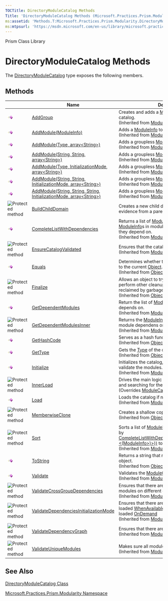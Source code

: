 ```yaml
---
TOCTitle: DirectoryModuleCatalog Methods
Title: 'DirectoryModuleCatalog Methods (Microsoft.Practices.Prism.Modularity)'
ms:assetid: 'Methods.T:Microsoft.Practices.Prism.Modularity.DirectoryModuleCatalog'
ms:mtpsurl: 'https://msdn.microsoft.com/en-us/library/microsoft.practices.prism.modularity.directorymodulecatalog_methods(v=pandp.50)'
---
```


Prism Class Library

DirectoryModuleCatalog Methods
==============================

The [DirectoryModuleCatalog](https://msdn.microsoft.com/library/microsoft.practices.prism.modularity.directorymodulecatalog) type exposes the following members.

Methods
-------

<span id="methodTableToggle"></span>
<table>

<thead>
<tr class="header">
<th> </th>
<th>Name</th>
<th>Description</th>
</tr>
</thead>
<tbody>
<tr class="odd">
<td><img src="images/public-method.gif" title="Public method" /></td>
<td><a href="https://msdn.microsoft.com/library/microsoft.practices.prism.modularity.modulecatalog.addgroup(microsoft.practices.prism.modularity.initializationmode%2csystem.string%2cmicrosoft.practices.prism.modularity.moduleinfo%5b%5d)">AddGroup</a></td>
<td><div class="summary">
Creates and adds a <a href="https://msdn.microsoft.com/library/microsoft.practices.prism.modularity.moduleinfogroup">ModuleInfoGroup</a> to the catalog.
</div>
(Inherited from <a href="https://msdn.microsoft.com/library/microsoft.practices.prism.modularity.modulecatalog">ModuleCatalog</a>.)</td>
</tr>
<tr class="even">
<td><img src="images/public-method.gif" title="Public method" /></td>
<td><a href="https://msdn.microsoft.com/library/microsoft.practices.prism.modularity.modulecatalog.addmodule(microsoft.practices.prism.modularity.moduleinfo)">AddModule(ModuleInfo)</a></td>
<td><div class="summary">
Adds a <a href="https://msdn.microsoft.com/library/microsoft.practices.prism.modularity.moduleinfo">ModuleInfo</a> to the <a href="https://msdn.microsoft.com/library/microsoft.practices.prism.modularity.modulecatalog">ModuleCatalog</a>.
</div>
(Inherited from <a href="https://msdn.microsoft.com/library/microsoft.practices.prism.modularity.modulecatalog">ModuleCatalog</a>.)</td>
</tr>
<tr class="odd">
<td><img src="images/public-method.gif" title="Public method" /></td>
<td><a href="https://msdn.microsoft.com/library/microsoft.practices.prism.modularity.modulecatalog.addmodule(system.type%2csystem.string%5b%5d)">AddModule(Type, array&lt;String&gt;)</a></td>
<td><div class="summary">
Adds a groupless <a href="https://msdn.microsoft.com/library/microsoft.practices.prism.modularity.moduleinfo">ModuleInfo</a> to the catalog.
</div>
(Inherited from <a href="https://msdn.microsoft.com/library/microsoft.practices.prism.modularity.modulecatalog">ModuleCatalog</a>.)</td>
</tr>
<tr class="even">
<td><img src="images/public-method.gif" title="Public method" /></td>
<td><a href="https://msdn.microsoft.com/library/microsoft.practices.prism.modularity.modulecatalog.addmodule(system.string%2csystem.string%2csystem.string%5b%5d)">AddModule(String, String, array&lt;String&gt;)</a></td>
<td><div class="summary">
Adds a groupless <a href="https://msdn.microsoft.com/library/microsoft.practices.prism.modularity.moduleinfo">ModuleInfo</a> to the catalog.
</div>
(Inherited from <a href="https://msdn.microsoft.com/library/microsoft.practices.prism.modularity.modulecatalog">ModuleCatalog</a>.)</td>
</tr>
<tr class="odd">
<td><img src="images/public-method.gif" title="Public method" /></td>
<td><a href="https://msdn.microsoft.com/library/microsoft.practices.prism.modularity.modulecatalog.addmodule(system.type%2cmicrosoft.practices.prism.modularity.initializationmode%2csystem.string%5b%5d)">AddModule(Type, InitializationMode, array&lt;String&gt;)</a></td>
<td><div class="summary">
Adds a groupless <a href="https://msdn.microsoft.com/library/microsoft.practices.prism.modularity.moduleinfo">ModuleInfo</a> to the catalog.
</div>
(Inherited from <a href="https://msdn.microsoft.com/library/microsoft.practices.prism.modularity.modulecatalog">ModuleCatalog</a>.)</td>
</tr>
<tr class="even">
<td><img src="images/public-method.gif" title="Public method" /></td>
<td><a href="https://msdn.microsoft.com/library/microsoft.practices.prism.modularity.modulecatalog.addmodule(system.string%2csystem.string%2cmicrosoft.practices.prism.modularity.initializationmode%2csystem.string%5b%5d)">AddModule(String, String, InitializationMode, array&lt;String&gt;)</a></td>
<td><div class="summary">
Adds a groupless <a href="https://msdn.microsoft.com/library/microsoft.practices.prism.modularity.moduleinfo">ModuleInfo</a> to the catalog.
</div>
(Inherited from <a href="https://msdn.microsoft.com/library/microsoft.practices.prism.modularity.modulecatalog">ModuleCatalog</a>.)</td>
</tr>
<tr class="odd">
<td><img src="images/public-method.gif" title="Public method" /></td>
<td><a href="https://msdn.microsoft.com/library/microsoft.practices.prism.modularity.modulecatalog.addmodule(system.string%2csystem.string%2csystem.string%2cmicrosoft.practices.prism.modularity.initializationmode%2csystem.string%5b%5d)">AddModule(String, String, String, InitializationMode, array&lt;String&gt;)</a></td>
<td><div class="summary">
Adds a groupless <a href="https://msdn.microsoft.com/library/microsoft.practices.prism.modularity.moduleinfo">ModuleInfo</a> to the catalog.
</div>
(Inherited from <a href="https://msdn.microsoft.com/library/microsoft.practices.prism.modularity.modulecatalog">ModuleCatalog</a>.)</td>
</tr>
<tr class="even">
<td><img src="https://msdn.microsoft.com/en-us/Gg431037.protmethod(en-us,PandP.50).gif" title="Protected method" /></td>
<td><a href="https://msdn.microsoft.com/library/microsoft.practices.prism.modularity.directorymodulecatalog.buildchilddomain(system.appdomain)">BuildChildDomain</a></td>
<td><div class="summary">
Creates a new child domain and copies the evidence from a parent domain.
</div></td>
</tr>
<tr class="odd">
<td><img src="images/public-method.gif" title="Public method" /></td>
<td><a href="https://msdn.microsoft.com/library/microsoft.practices.prism.modularity.modulecatalog.completelistwithdependencies(system.collections.generic.ienumerable%7bmicrosoft.practices.prism.modularity.moduleinfo%7d)">CompleteListWithDependencies</a></td>
<td><div class="summary">
Returns a list of <a href="https://msdn.microsoft.com/library/microsoft.practices.prism.modularity.moduleinfo">ModuleInfo</a>s that contain both the <a href="https://msdn.microsoft.com/library/microsoft.practices.prism.modularity.moduleinfo">ModuleInfo</a>s in modules, but also all the modules they depend on.
</div>
(Inherited from <a href="https://msdn.microsoft.com/library/microsoft.practices.prism.modularity.modulecatalog">ModuleCatalog</a>.)</td>
</tr>
<tr class="even">
<td><img src="https://msdn.microsoft.com/en-us/Gg431037.protmethod(en-us,PandP.50).gif" title="Protected method" /></td>
<td><a href="https://msdn.microsoft.com/library/microsoft.practices.prism.modularity.modulecatalog.ensurecatalogvalidated">EnsureCatalogValidated</a></td>
<td><div class="summary">
Ensures that the catalog is validated.
</div>
(Inherited from <a href="https://msdn.microsoft.com/library/microsoft.practices.prism.modularity.modulecatalog">ModuleCatalog</a>.)</td>
</tr>
<tr class="odd">
<td><img src="images/public-method.gif" title="Public method" /></td>
<td><a href="http://msdn.microsoft.com/en-us/library/bsc2ak47">Equals</a></td>
<td><div class="summary">
Determines whether the specified <a href="http://msdn.microsoft.com/en-us/library/e5kfa45b">Object</a> is equal to the current <a href="http://msdn.microsoft.com/en-us/library/e5kfa45b">Object</a>.
</div>
(Inherited from <a href="http://msdn.microsoft.com/en-us/library/e5kfa45b">Object</a>.)</td>
</tr>
<tr class="even">
<td><img src="https://msdn.microsoft.com/en-us/Gg431037.protmethod(en-us,PandP.50).gif" title="Protected method" /></td>
<td><a href="http://msdn.microsoft.com/en-us/library/4k87zsw7">Finalize</a></td>
<td><div class="summary">
Allows an object to try to free resources and perform other cleanup operations before it is reclaimed by garbage collection.
</div>
(Inherited from <a href="http://msdn.microsoft.com/en-us/library/e5kfa45b">Object</a>.)</td>
</tr>
<tr class="odd">
<td><img src="images/public-method.gif" title="Public method" /></td>
<td><a href="https://msdn.microsoft.com/library/microsoft.practices.prism.modularity.modulecatalog.getdependentmodules(microsoft.practices.prism.modularity.moduleinfo)">GetDependentModules</a></td>
<td><div class="summary">
Return the list of <a href="https://msdn.microsoft.com/library/microsoft.practices.prism.modularity.moduleinfo">ModuleInfo</a>s that moduleInfo depends on.
</div>
(Inherited from <a href="https://msdn.microsoft.com/library/microsoft.practices.prism.modularity.modulecatalog">ModuleCatalog</a>.)</td>
</tr>
<tr class="even">
<td><img src="https://msdn.microsoft.com/en-us/Gg431037.protmethod(en-us,PandP.50).gif" title="Protected method" /></td>
<td><a href="https://msdn.microsoft.com/library/microsoft.practices.prism.modularity.modulecatalog.getdependentmodulesinner(microsoft.practices.prism.modularity.moduleinfo)">GetDependentModulesInner</a></td>
<td><div class="summary">
Returns the <a href="https://msdn.microsoft.com/library/microsoft.practices.prism.modularity.moduleinfo">ModuleInfo</a> on which the received module dependens on.
</div>
(Inherited from <a href="https://msdn.microsoft.com/library/microsoft.practices.prism.modularity.modulecatalog">ModuleCatalog</a>.)</td>
</tr>
<tr class="odd">
<td><img src="images/public-method.gif" title="Public method" /></td>
<td><a href="http://msdn.microsoft.com/en-us/library/zdee4b3y">GetHashCode</a></td>
<td><div class="summary">
Serves as a hash function for a particular type.
</div>
(Inherited from <a href="http://msdn.microsoft.com/en-us/library/e5kfa45b">Object</a>.)</td>
</tr>
<tr class="even">
<td><img src="images/public-method.gif" title="Public method" /></td>
<td><a href="http://msdn.microsoft.com/en-us/library/dfwy45w9">GetType</a></td>
<td><div class="summary">
Gets the <a href="http://msdn.microsoft.com/en-us/library/42892f65">Type</a> of the current instance.
</div>
(Inherited from <a href="http://msdn.microsoft.com/en-us/library/e5kfa45b">Object</a>.)</td>
</tr>
<tr class="odd">
<td><img src="images/public-method.gif" title="Public method" /></td>
<td><a href="https://msdn.microsoft.com/library/microsoft.practices.prism.modularity.modulecatalog.initialize">Initialize</a></td>
<td><div class="summary">
Initializes the catalog, which may load and validate the modules.
</div>
(Inherited from <a href="https://msdn.microsoft.com/library/microsoft.practices.prism.modularity.modulecatalog">ModuleCatalog</a>.)</td>
</tr>
<tr class="even">
<td><img src="https://msdn.microsoft.com/en-us/Gg431037.protmethod(en-us,PandP.50).gif" title="Protected method" /></td>
<td><a href="https://msdn.microsoft.com/library/microsoft.practices.prism.modularity.directorymodulecatalog.innerload">InnerLoad</a></td>
<td><div class="summary">
Drives the main logic of building the child domain and searching for the assemblies.
</div>
(Overrides <a href="https://msdn.microsoft.com/library/microsoft.practices.prism.modularity.modulecatalog.innerload">ModuleCatalog.InnerLoad()()()</a>.)</td>
</tr>
<tr class="odd">
<td><img src="images/public-method.gif" title="Public method" /></td>
<td><a href="https://msdn.microsoft.com/library/microsoft.practices.prism.modularity.modulecatalog.load">Load</a></td>
<td><div class="summary">
Loads the catalog if necessary.
</div>
(Inherited from <a href="https://msdn.microsoft.com/library/microsoft.practices.prism.modularity.modulecatalog">ModuleCatalog</a>.)</td>
</tr>
<tr class="even">
<td><img src="https://msdn.microsoft.com/en-us/Gg431037.protmethod(en-us,PandP.50).gif" title="Protected method" /></td>
<td><a href="http://msdn.microsoft.com/en-us/library/57ctke0a">MemberwiseClone</a></td>
<td><div class="summary">
Creates a shallow copy of the current <a href="http://msdn.microsoft.com/en-us/library/e5kfa45b">Object</a>.
</div>
(Inherited from <a href="http://msdn.microsoft.com/en-us/library/e5kfa45b">Object</a>.)</td>
</tr>
<tr class="odd">
<td><img src="https://msdn.microsoft.com/en-us/Gg431037.protmethod(en-us,PandP.50).gif" title="Protected method" /></td>
<td><a href="https://msdn.microsoft.com/library/microsoft.practices.prism.modularity.modulecatalog.sort(system.collections.generic.ienumerable%7bmicrosoft.practices.prism.modularity.moduleinfo%7d)">Sort</a></td>
<td><div class="summary">
Sorts a list of <a href="https://msdn.microsoft.com/library/microsoft.practices.prism.modularity.moduleinfo">ModuleInfo</a>s. This method is called by <a href="https://msdn.microsoft.com/library/microsoft.practices.prism.modularity.modulecatalog.completelistwithdependencies(system.collections.generic.ienumerable%7bmicrosoft.practices.prism.modularity.moduleinfo%7d)">CompleteListWithDependencies(IEnumerable&lt;(Of &lt;(ModuleInfo&gt;)&gt;))</a> to return a sorted list.
</div>
(Inherited from <a href="https://msdn.microsoft.com/library/microsoft.practices.prism.modularity.modulecatalog">ModuleCatalog</a>.)</td>
</tr>
<tr class="even">
<td><img src="images/public-method.gif" title="Public method" /></td>
<td><a href="http://msdn.microsoft.com/en-us/library/7bxwbwt2">ToString</a></td>
<td><div class="summary">
Returns a string that represents the current object.
</div>
(Inherited from <a href="http://msdn.microsoft.com/en-us/library/e5kfa45b">Object</a>.)</td>
</tr>
<tr class="odd">
<td><img src="images/public-method.gif" title="Public method" /></td>
<td><a href="https://msdn.microsoft.com/library/microsoft.practices.prism.modularity.modulecatalog.validate">Validate</a></td>
<td><div class="summary">
Validates the <a href="https://msdn.microsoft.com/library/microsoft.practices.prism.modularity.modulecatalog">ModuleCatalog</a>.
</div>
(Inherited from <a href="https://msdn.microsoft.com/library/microsoft.practices.prism.modularity.modulecatalog">ModuleCatalog</a>.)</td>
</tr>
<tr class="even">
<td><img src="https://msdn.microsoft.com/en-us/Gg431037.protmethod(en-us,PandP.50).gif" title="Protected method" /></td>
<td><a href="https://msdn.microsoft.com/library/microsoft.practices.prism.modularity.modulecatalog.validatecrossgroupdependencies">ValidateCrossGroupDependencies</a></td>
<td><div class="summary">
Ensures that there are no dependencies between modules on different groups.
</div>
(Inherited from <a href="https://msdn.microsoft.com/library/microsoft.practices.prism.modularity.modulecatalog">ModuleCatalog</a>.)</td>
</tr>
<tr class="odd">
<td><img src="https://msdn.microsoft.com/en-us/Gg431037.protmethod(en-us,PandP.50).gif" title="Protected method" /></td>
<td><a href="https://msdn.microsoft.com/library/microsoft.practices.prism.modularity.modulecatalog.validatedependenciesinitializationmode">ValidateDependenciesInitializationMode</a></td>
<td><div class="summary">
Ensures that there are no modules marked to be loaded <a href="https://msdn.microsoft.com/library/microsoft.practices.prism.modularity.initializationmode">WhenAvailable</a> depending on modules loaded <a href="https://msdn.microsoft.com/library/microsoft.practices.prism.modularity.initializationmode">OnDemand</a>
</div>
(Inherited from <a href="https://msdn.microsoft.com/library/microsoft.practices.prism.modularity.modulecatalog">ModuleCatalog</a>.)</td>
</tr>
<tr class="even">
<td><img src="https://msdn.microsoft.com/en-us/Gg431037.protmethod(en-us,PandP.50).gif" title="Protected method" /></td>
<td><a href="https://msdn.microsoft.com/library/microsoft.practices.prism.modularity.modulecatalog.validatedependencygraph">ValidateDependencyGraph</a></td>
<td><div class="summary">
Ensures that there are no cyclic dependencies.
</div>
(Inherited from <a href="https://msdn.microsoft.com/library/microsoft.practices.prism.modularity.modulecatalog">ModuleCatalog</a>.)</td>
</tr>
<tr class="odd">
<td><img src="https://msdn.microsoft.com/en-us/Gg431037.protmethod(en-us,PandP.50).gif" title="Protected method" /></td>
<td><a href="https://msdn.microsoft.com/library/microsoft.practices.prism.modularity.modulecatalog.validateuniquemodules">ValidateUniqueModules</a></td>
<td><div class="summary">
Makes sure all modules have an Unique name.
</div>
(Inherited from <a href="https://msdn.microsoft.com/library/microsoft.practices.prism.modularity.modulecatalog">ModuleCatalog</a>.)</td>
</tr>
</tbody>
</table>

See Also
--------


[DirectoryModuleCatalog Class](https://msdn.microsoft.com/library/microsoft.practices.prism.modularity.directorymodulecatalog)

[Microsoft.Practices.Prism.Modularity Namespace](https://msdn.microsoft.com/library/microsoft.practices.prism.modularity)
